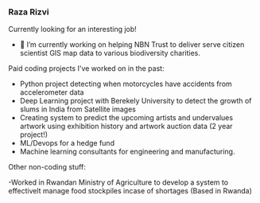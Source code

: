 ### Raza Rizvi

Currently looking for an interesting job!

- 🔭 I’m currently working on helping NBN Trust to deliver  serve citizen scientist GIS map data to various biodiversity charities.

Paid coding projects I've worked on in the past:
- Python project detecting when motorcycles have accidents from accelerometer data
- Deep Learning project with Berekely University to detect the growth of slums in India from Satellite images
- Creating system to predict the upcoming artists and undervalues artwork using exhibition history and artwork auction data (2 year project!)
- ML/Devops for a hedge fund
- Machine learning consultants for engineering and manufacturing.

Other non-coding stuff:

-Worked in Rwandan Ministry of Agriculture to develop a system to effectivelt manage food stockpiles incase of shortages (Based in Rwanda)


